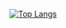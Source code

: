 <!--[![Anurag's GitHub stats](https://github-readme-stats.vercel.app/api?username=MothOfFire)](https://github.com/anuraghazra/github-readme-stats)-->

<!--[![Top Langs](https://github-readme-stats.vercel.app/api/top-langs/?username=MothOfFire)](https://github.com/anuraghazra/github-readme-stats)-->
[![Top Langs](https://github-readme-stats.vercel.app/api/top-langs/?username=MothOfFire&layout=compact)](https://github.com/anuraghazra/github-readme-stats)
